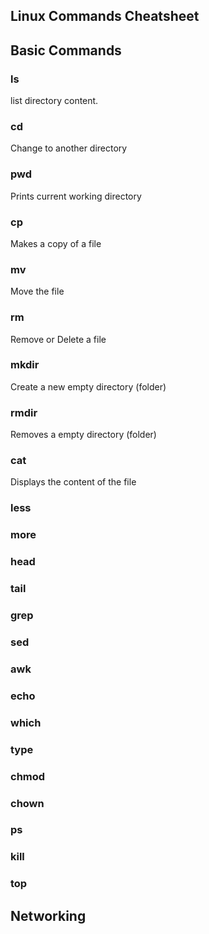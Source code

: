 ## Linux Commands Cheatsheet


## Basic Commands

### ls
list directory content.

### cd 
Change to another directory

### pwd 
Prints current working directory

### cp 
Makes a copy of a file 

### mv 
Move the file

### rm
Remove or Delete a file

### mkdir 
Create a new empty directory (folder)

### rmdir
Removes a empty directory (folder)

### cat
Displays the content of the file 

### less 


### more


### head


### tail


### grep


### sed


### awk


### echo 


### which


### type


### chmod 


### chown


### ps


### kill


### top


## Networking
